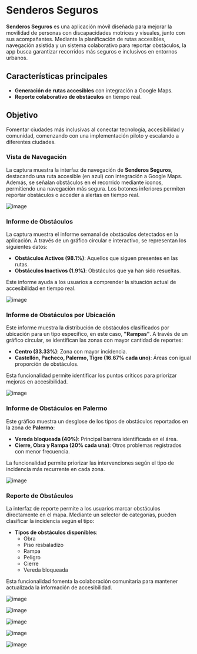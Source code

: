 # Senderos Seguros

**Senderos Seguros** es una aplicación móvil diseñada para mejorar la movilidad de personas con discapacidades motrices y visuales, junto con sus acompañantes. Mediante la planificación de rutas accesibles, navegación asistida y un sistema colaborativo para reportar obstáculos, la app busca garantizar recorridos más seguros e inclusivos en entornos urbanos.

## **Características principales**
- **Generación de rutas accesibles** con integración a Google Maps.
- **Reporte colaborativo de obstáculos** en tiempo real.

## **Objetivo**
Fomentar ciudades más inclusivas al conectar tecnología, accesibilidad y comunidad, comenzando con una implementación piloto y escalando a diferentes ciudades.

### Vista de Navegación

La captura muestra la interfaz de navegación de **Senderos Seguros**, destacando una ruta accesible (en azul) con integración a Google Maps. Además, se señalan obstáculos en el recorrido mediante iconos, permitiendo una navegación más segura. Los botones inferiores permiten reportar obstáculos o acceder a alertas en tiempo real.



![image](https://github.com/user-attachments/assets/10021dff-f126-4dc8-a460-2dc62e5f9159)

### Informe de Obstáculos

La captura muestra el informe semanal de obstáculos detectados en la aplicación. A través de un gráfico circular e interactivo, se representan los siguientes datos:
- **Obstáculos Activos (98.1%)**: Aquellos que siguen presentes en las rutas.
- **Obstáculos Inactivos (1.9%)**: Obstáculos que ya han sido resueltas.

Este informe ayuda a los usuarios a comprender la situación actual de accesibilidad en tiempo real.


![image](https://github.com/user-attachments/assets/27ccf619-21c5-4b29-b609-79faea78b169)

### Informe de Obstáculos por Ubicación

Este informe muestra la distribución de obstáculos clasificados por ubicación para un tipo específico, en este caso, **"Rampas"**. A través de un gráfico circular, se identifican las zonas con mayor cantidad de reportes:
- **Centro (33.33%)**: Zona con mayor incidencia.
- **Castellón, Pacheco, Palermo, Tigre (16.67% cada uno)**: Áreas con igual proporción de obstáculos.

Esta funcionalidad permite identificar los puntos críticos para priorizar mejoras en accesibilidad.


![image](https://github.com/user-attachments/assets/98918897-3270-4b36-82b4-1251460d37f1)

### Informe de Obstáculos en Palermo

Este gráfico muestra un desglose de los tipos de obstáculos reportados en la zona de **Palermo**:
- **Vereda bloqueada (40%)**: Principal barrera identificada en el área.
- **Cierre, Obra y Rampa (20% cada una)**: Otros problemas registrados con menor frecuencia.

La funcionalidad permite priorizar las intervenciones según el tipo de incidencia más recurrente en cada zona.

![image](https://github.com/user-attachments/assets/cf4878bd-b22e-4096-be99-eefecf5d6bff)

### Reporte de Obstáculos

La interfaz de reporte permite a los usuarios marcar obstáculos directamente en el mapa. Mediante un selector de categorías, pueden clasificar la incidencia según el tipo:
- **Tipos de obstáculos disponibles**:
  - Obra
  - Piso resbaladizo
  - Rampa
  - Peligro
  - Cierre
  - Vereda bloqueada

Esta funcionalidad fomenta la colaboración comunitaria para mantener actualizada la información de accesibilidad.

![image](https://github.com/user-attachments/assets/57f1f23c-e82c-4b98-90d3-96c7c89258e8)

![image](https://github.com/user-attachments/assets/fb807cff-1e4f-4c28-a1ad-2ba17c281b2d)

![image](https://github.com/user-attachments/assets/45c39cff-84bb-4728-accb-bff6d4240630)

![image](https://github.com/user-attachments/assets/d46d6681-47f5-4139-8313-a3ffbb5ad127)

![image](https://github.com/user-attachments/assets/fe939079-f3f6-485a-a4da-170a469a5647)








